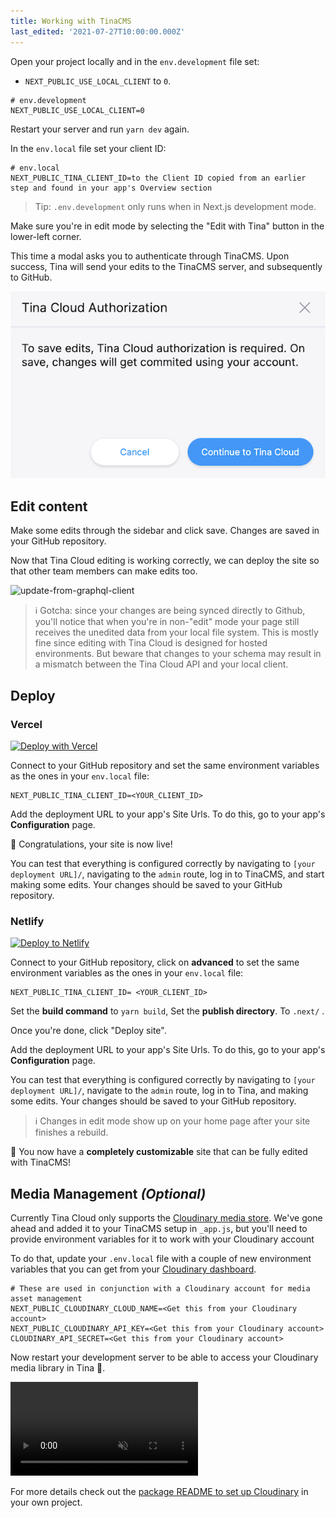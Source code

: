 ```yaml
---
title: Working with TinaCMS
last_edited: '2021-07-27T10:00:00.000Z'
---
```


Open your project locally and in the `env.development` file set:

- `NEXT_PUBLIC_USE_LOCAL_CLIENT` to `0`.

```
# env.development
NEXT_PUBLIC_USE_LOCAL_CLIENT=0
```

Restart your server and run `yarn dev` again.

In the `env.local` file set your client ID:

```
# env.local
NEXT_PUBLIC_TINA_CLIENT_ID=to the Client ID copied from an earlier step and found in your app's Overview section
```

> Tip: `.env.development` only runs when in Next.js development mode.

Make sure you're in edit mode by selecting the "Edit with Tina" button in the lower-left corner.

This time a modal asks you to authenticate through TinaCMS. Upon success, Tina will send your edits to the TinaCMS server, and subsequently to GitHub.

![](https://raw.githubusercontent.com/tinacms/tina-cloud-starter/main/public/uploads/tina-cloud-authorization.png)

## Edit content

Make some edits through the sidebar and click save.
Changes are saved in your GitHub repository.

Now that Tina Cloud editing is working correctly, we can deploy the site so that other team members can make edits too.

![update-from-graphql-client](/img/update-from-graphql-client.jpg)

> ℹ️ Gotcha: since your changes are being synced directly to Github, you'll notice that when you're in non-"edit" mode your page still receives the unedited data from your local file system. This is mostly fine since editing with Tina Cloud is designed for hosted environments. But beware that changes to your schema may result in a mismatch between the Tina Cloud API and your local client.

## Deploy

### Vercel

[![Deploy with Vercel](https://vercel.com/button)](https://vercel.com/new/)

Connect to your GitHub repository and set the same environment variables as the ones in your `env.local` file:

```
NEXT_PUBLIC_TINA_CLIENT_ID=<YOUR_CLIENT_ID>
```

Add the deployment URL to your app's Site Urls. To do this, go to your app's **Configuration** page.

🎉 Congratulations, your site is now live!

You can test that everything is configured correctly by navigating to `[your deployment URL]/`, navigating to the `admin` route,
log in to TinaCMS, and start making some edits. Your changes should be saved to your GitHub repository.

### Netlify

[![Deploy to Netlify](https://www.netlify.com/img/deploy/button.svg)](https://app.netlify.com/start/)

Connect to your GitHub repository, click on **advanced** to set the same environment variables as the ones in your `env.local` file:

```
NEXT_PUBLIC_TINA_CLIENT_ID= <YOUR_CLIENT_ID>
```

Set the **build command** to `yarn build`,
Set the **publish directory**. To `.next/` .

Once you're done, click "Deploy site".

Add the deployment URL to your app's Site Urls. To do this, go to your app's **Configuration** page.

You can test that everything is configured correctly by navigating to `[your deployment URL]/`, navigate to the `admin` route,
log in to Tina, and making some edits. Your changes should be saved to your GitHub repository.

> ℹ️ Changes in edit mode show up on your home page after your site finishes a rebuild.

🎉 You now have a **completely customizable** site that can be fully edited with TinaCMS!

## Media Management _(Optional)_

Currently Tina Cloud only supports the <a href="https://github.com/tinacms/tinacms/tree/main/packages/next-tinacms-cloudinary" target="_blank">Cloudinary media store</a>. We've gone ahead and added it to your TinaCMS setup in `_app.js`, but you'll need to provide environment variables for it to work with your Cloudinary account

To do that, update your `.env.local` file with a couple of new environment variables that you can get from your [Cloudinary dashboard](https://cloudinary.com/console/).

```env
# These are used in conjunction with a Cloudinary account for media asset management
NEXT_PUBLIC_CLOUDINARY_CLOUD_NAME=<Get this from your Cloudinary account>
NEXT_PUBLIC_CLOUDINARY_API_KEY=<Get this from your Cloudinary account>
CLOUDINARY_API_SECRET=<Get this from your Cloudinary account>
```

Now restart your development server to be able to access your Cloudinary media library in Tina 🤩.

<!-- Not sure why but when this comment is here the video autoplay works. When it is not here it does not work -->

<video autoplay muted loop>
  <source src="/img/tina-starter/Media_video.mp4" type="video/mp4" />
  Your browser does not support the video tag.
</video>

<!--  -->

For more details check out the <a href="https://github.com/tinacms/tinacms/tree/main/packages/next-tinacms-cloudinary" target="_blank">package README to set up Cloudinary</a> in your own project.
